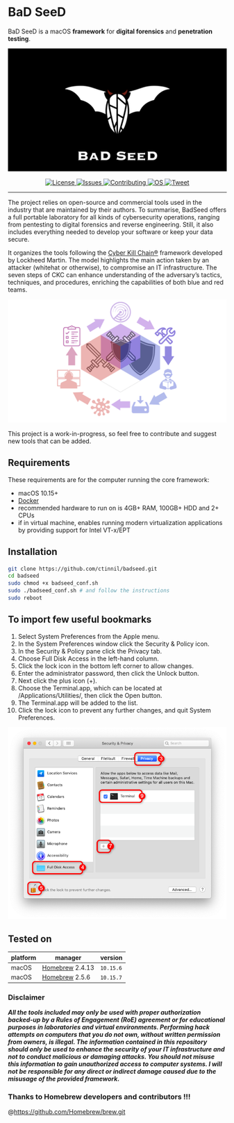 # BaD SeeD

BaD SeeD is a macOS **framework** for **digital forensics** and **penetration testing**.

![BaD SeeD](https://github.com/ctinnil/badseed/blob/master/res/logo.001.png?raw=true)

<p align="center">
  <a href="https://github.com/ctinnil/badseed/blob/master/LICENSE">
      <img src="https://img.shields.io/github/license/ctinnil/badseed" alt="License">
  </a>
  <a href="https://github.com/ctinnil/badseed/issues">
    <img src="https://img.shields.io/github/issues/ctinnil/badseed" alt="Issues">
  </a>
  <a href="https://github.com/ctinnil/badseed/pulls">
      <img src="https://img.shields.io/badge/contributions-welcome-brightgreen" alt="Contributing">
  </a>
  <a href="https://www.apple.com/macos/catalina/https://github.com/ctinnil/badseed/pulls">
      <img src="https://img.shields.io/badge/OS-macOS-brightgreen" alt="OS">
  </a>
  <a href="https://twitter.com/intent/tweet?text=BaD+SeeD+-+macOS+framework+to+improve+your+purple+teaming&amp;url=https%3A%2F%2Fgithub.com%2Fctinnil%2Fbadseed.gite&amp;via=ctinnil">
      <img src="https://img.shields.io/twitter/url?url=https%3A%2F%2Fgithub.com%2Fctinnil%2Fbadseed.git" alt="Tweet">
  </a>
</p>

---

The project relies on open-source and commercial tools used in the industry that are maintained by their authors. To summarise, BadSeed offers a full portable laboratory for all kinds of cybersecurity operations, ranging from pentesting to digital forensics and reverse engineering. Still, it also includes everything needed to develop your software or keep your data secure.

It organizes the tools following the [Cyber Kill Chain®](https://www.lockheedmartin.com/en-us/capabilities/cyber/cyber-kill-chain.html) framework developed by Lockheed Martin. The model highlights the main action taken by an attacker (whitehat or otherwise), to compromise an IT infrastructure. The seven steps of CKC can enhance understanding of the adversary’s tactics, techniques, and procedures, enriching the capabilities of both blue and red teams.

![CKC](https://github.com/ctinnil/badseed/blob/master/res/ckc.png?raw=true)

This project is a work-in-progress, so feel free to contribute and suggest new tools that can be added. 

Requirements 
-----
These requirements are for the computer running the core framework:
* macOS 10.15+ 
* [Docker](https://docs.docker.com/docker-for-mac/install/)
* recommended hardware to run on is 4GB+ RAM, 100GB+ HDD and 2+ CPUs
* if in virtual machine, enables running modern virtualization applications by providing support for Intel VT-x/EPT

Installation 
-----

``` sh
git clone https://github.com/ctinnil/badseed.git
cd badseed
sudo chmod +x badseed_conf.sh
sudo ./badseed_conf.sh # and follow the instructions 
sudo reboot
```

To import few useful bookmarks 
----
1. Select System Preferences from the Apple menu.
2. In the System Preferences window click the Security & Policy icon.
3. In the Security & Policy pane click the Privacy tab.
4. Choose Full Disk Access in the left-hand column.
5. Click the lock icon in the bottom left corner to allow changes.
6. Enter the administrator password, then click the Unlock button.
7. Next click the plus icon (+).
8. Choose the Terminal.app, which can be located at /Applications/Utilities/, then click the Open button.
9. The Terminal.app will be added to the list.
10. Click the lock icon to prevent any further changes, and quit System Preferences.

![Full Disk Access](https://github.com/ctinnil/badseed/blob/master/res/TRZzf.png?raw=true)

Tested on
-----

platform | manager | version  
---------|---------|---------------
macOS | [Homebrew](https://docs.brew.sh/Installation) 2.4.13| `10.15.6`
macOS | [Homebrew](https://docs.brew.sh/Installation) 2.5.6 | `10.15.7`

### Disclaimer 

***All the tools included may only be used with proper authorization backed-up by a Rules of Engagement (RoE) agreement or for educational purposes in laboratories and virtual environments. Performing hack attempts on computers that you do not own, without written permission from owners, is illegal. The information contained in this repository should only be used to enhance the security of your IT infrastructure and not to conduct malicious or damaging attacks. You should not misuse this information to gain unauthorized access to computer systems. I will not be responsible for any direct or indirect damage caused due to the misusage of the provided framework.***

### Thanks to Homebrew developers and contributors !!!
@https://github.com/Homebrew/brew.git
